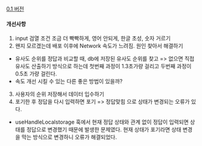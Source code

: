 [0.1 버전](https://kkodle-kkodle.netlify.app/)

#### 개선사항
1. input 검열 조건 조금 더 빡빡하게, 영어 안되게, 한글 초성, 숫자 거르기
2. 왠지 모르겠는데 배포 이후에 Network 속도가 느려짐. 원인 찾아서 해결하기
  - 유사도 순위를 정답과 비교할 때, db에 저장된 유사도 순위를 찾고 => 없으면 직접 유사도 산출하기 방식으로 하는데 첫번째 과정이 1.3초가량 걸리고 두번째 과정이 0.5초 가량 걸린다.
  - 속도 개선 시킬 수 있는 다른 좋은 방법이 있을까?
3. 사용자의 순위 저장해서 데이터 입수하기
4. 포기한 후 정답을 다시 입력하면 포기 => 정답맞힘 으로 상태가 변경되는 오류가 있다.
  - useHandleLocalstorage 훅에서 현재 정답 상태와 관계 없이 정답이 입력되면 상태를 정답으로 변경했기 때문에 발생한 문제였다. 현재 상태가 포기라면 상태 변경을 막는 방식으로 변경하니 오류가 해결되었다.
